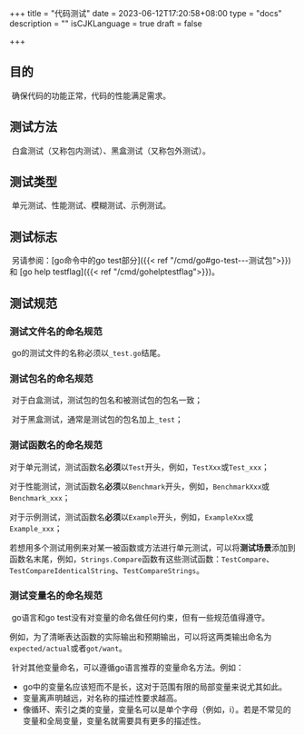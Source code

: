 +++
title = "代码测试"
date = 2023-06-12T17:20:58+08:00
type = "docs"
description = ""
isCJKLanguage = true
draft = false

+++

## 目的

​	确保代码的功能正常，代码的性能满足需求。

## 测试方法

​	白盒测试（又称包内测试）、黑盒测试（又称包外测试）。	

## 测试类型

​	单元测试、性能测试、模糊测试、示例测试。

## 测试标志

​	另请参阅：[go命令中的go test部分]({{< ref "/cmd/go#go-test---测试包">}})  和 [go help testflag]({{< ref "/cmd/gohelptestflag">}})。

## 测试规范

### 测试文件名的命名规范

​	go的测试文件的名称必须以`_test.go`结尾。

### 测试包名的命名规范

​	对于白盒测试，测试包的包名和被测试包的包名一致；

​	对于黑盒测试，通常是测试包的包名加上`_test`；

### 测试函数名的命名规范

​	对于单元测试，测试函数名**必须**以`Test`开头，例如，`TestXxx`或`Test_xxx`；

​	对于性能测试，测试函数名**必须**以`Benchmark`开头，例如，`BenchmarkXxx`或`Benchmark_xxx`；

​	对于示例测试，测试函数名**必须**以`Example`开头，例如，`ExampleXxx`或`Example_xxx`；

​	若想用多个测试用例来对某一被函数或方法进行单元测试，可以将**测试场景**添加到函数名末尾，例如，`Strings.Compare`函数有这些测试函数：`TestCompare`、`TestCompareIdenticalString`、`TestCompareStrings`。

### 测试变量名的命名规范

​	go语言和go test没有对变量的命名做任何约束，但有一些规范值得遵守。

​	例如，为了清晰表达函数的实际输出和预期输出，可以将这两类输出命名为`expected/actual`或者`got/want`。

​	针对其他变量命名，可以遵循go语言推荐的变量命名方法。例如：

- go中的变量名应该短而不是长，这对于范围有限的局部变量来说尤其如此。
- 变量离声明越远，对名称的描述性要求越高。
- 像循环、索引之类的变量，变量名可以是单个字母（例如，i）。若是不常见的变量和全局变量，变量名就需要具有更多的描述性。